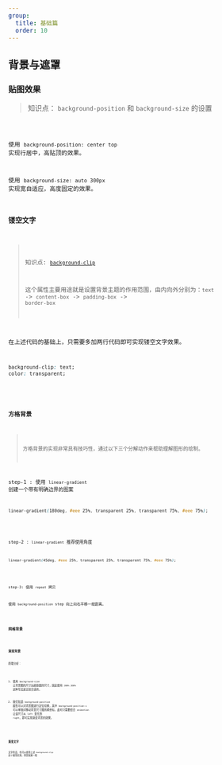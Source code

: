 ```yaml
---
group:
  title: 基础篇
  order: 10
---
```


## 背景与遮罩

### 贴图效果

> 知识点： `background-position` 和 `background-size` 的设置

<code src="./pasted-bg" >

使用 `background-position: center top` 实现行居中，高贴顶的效果。

使用 `background-size: auto 300px` 实现宽自适应，高度固定的效果。

### 镂空文字

> 知识点: [`background-clip`](https://developer.mozilla.org/en-US/docs/Web/CSS/background-clip)
>
> 这个属性主要用途就是设置背景主题的作用范围，由内向外分别为：`text` -> `content-box` -> `padding-box` -> `border-box`

在上述代码的基础上，只需要多加两行代码即可实现镂空文字效果。

```css
background-clip: text;
color: transparent;
```

<code src="./hollow-text" >

### 方格背景

> 方格背景的实现非常具有技巧性，通过以下三个分解动作来帮助理解图形的绘制。

step-1 : 使用 `linear-gradient` 创建一个带有明确边界的图案

```css
linear-gradient(180deg, #eee 25%, transparent 25%, transparent 75%, #eee 75%);

```

<code src="./square-bg/single-square-1">

step-2 : `linear-gradient` 推荐使用角度

```css
linear-gradient(45deg, #eee 25%, transparent 25%, transparent 75%, #eee 75%);

```

<code src="./square-bg/single-square-2">

step-3: 使用 `repeat` 拷贝

使用 `background-position` step 向上向右平移一般距离。

<code src="./square-bg">

### 网格背景

<code src="./square-bg/grid-bg">

### 渐变背景

原理分析：

1. 使用 `background-size` 让背景图的尺寸远超容器的尺寸，因此使用 `200% 200%` 这种写法是比较合适的。

2. 我们知道 `background-position` 属性可以对背景图进行定位切换，其中 `background-position-x` 可以单独对移动背景尺寸图的横坐标。此时只需要结合 `animation` 让该尺寸从 `left` 变化到 `right`，即可实现渐变背景的效果。

<code src="./gradient-bg">

### 渐变文字

文字的话，也可以使用上述 `background-clip` 这个属性实现，但是效果一般

<code src="./gradient-text">
